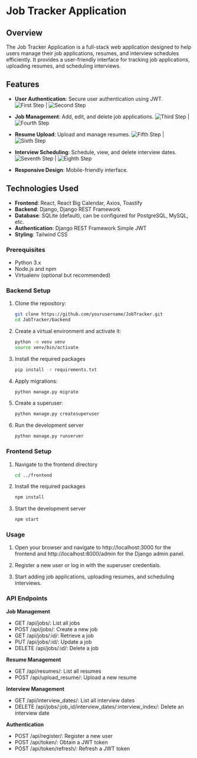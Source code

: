 # Job Tracker Application

## Overview
The Job Tracker Application is a full-stack web application designed to help users manage their job applications, resumes, and interview schedules efficiently. It provides a user-friendly interface for tracking job applications, uploading resumes, and scheduling interviews.

## Features
- **User Authentication**: Secure user authentication using JWT.
![First Step](./gitimages/first.png) | ![Second Step](./gitimages/second.png)

- **Job Management**: Add, edit, and delete job applications.
![Third Step](./gitimages/third.png) | ![Fourth Step](./gitimages/fourth.png)

- **Resume Upload**: Upload and manage resumes.
![Fifth Step](./gitimages/fifth.png) | ![Sixth Step](./gitimages/sixth.png)

- **Interview Scheduling**: Schedule, view, and delete interview dates.
![Seventh Step](./gitimages/seventh.png) | ![Eighth Step](./gitimages/eighth.png)

- **Responsive Design**: Mobile-friendly interface.

## Technologies Used
- **Frontend**: React, React Big Calendar, Axios, Toastify
- **Backend**: Django, Django REST Framework
- **Database**: SQLite (default), can be configured for PostgreSQL, MySQL, etc.
- **Authentication**: Django REST Framework Simple JWT
- **Styling**: Tailwind CSS

### Prerequisites
- Python 3.x
- Node.js and npm
- Virtualenv (optional but recommended)

### Backend Setup
1. Clone the repository:
   ```bash
   git clone https://github.com/yourusername/JobTracker.git
   cd JobTracker/backend

2. Create a virtual environment and activate it:
   ```bash
   python -m venv venv
   source venv/bin/activate 

3. Install the required packages
   ```bash
   pip install -r requirements.txt

4. Apply migrations:
   ```bash
   python manage.py migrate

5. Create a superuser:
   ```bash
   python manage.py createsuperuser

6. Run the development server
   ```bash
   python manage.py runserver

### Frontend Setup
1. Navigate to the frontend directory
   ```bash
   cd ../frontend

2. Install the required packages
   ```bash
   npm install

3. Start the development server
   ```bash
   npm start

### Usage
1. Open your browser and navigate to http://localhost:3000 for the frontend and http://localhost:8000/admin for the Django admin panel.

2. Register a new user or log in with the superuser credentials.

3. Start adding job applications, uploading resumes, and scheduling interviews.

### API Endpoints
**Job Management**
  - GET /api/jobs/: List all jobs
  - POST /api/jobs/: Create a new job
  - GET /api/jobs/:id/: Retrieve a job
  - PUT /api/jobs/:id/: Update a job
  - DELETE /api/jobs/:id/: Delete a job

**Resume Management**
  - GET /api/resumes/: List all resumes
  - POST /api/upload_resume/: Upload a new resume

**Interview Management**
  - GET /api/interview_dates/: List all interview dates
  - DELETE /api/jobs/:job_id/interview_dates/:interview_index/: Delete an interview date

**Authentication**
  - POST /api/register/: Register a new user
  - POST /api/token/: Obtain a JWT token
  - POST /api/token/refresh/: Refresh a JWT token
